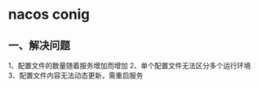 # nacos conig

## 一、解决问题
1、配置文件的数量随着服务增加而增加
2、单个配置文件无法区分多个运行环境
3、配置文件内容无法动态更新，需重启服务


<ad/>
<comment/>
